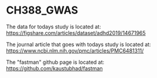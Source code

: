 # CH388_GWAS

The data for todays study is located at:
https://figshare.com/articles/dataset/adhd2019/14671965 


The journal article that goes with todays study is located at:
https://www.ncbi.nlm.nih.gov/pmc/articles/PMC6481311/ 

The "fastman" github page is located at: 
https://github.com/kaustubhad/fastman
